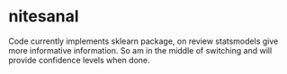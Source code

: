 # nitesanal

Code currently implements sklearn package, on review statsmodels give more informative information. So am in the middle of switching and will provide confidence levels when done.
